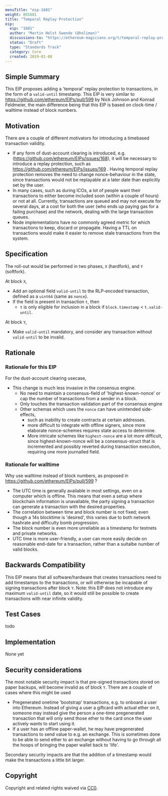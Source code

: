```yaml
---
menuTitle: "eip-1681"
weight: 801681 
title: "Temporal Replay Protection"
eip:
  eip: "1681"
  author: "Martin Holst Swende (@holiman)"
  discussions-to: "https://ethereum-magicians.org/t/temporal-replay-protection/2355"
  status: "Draft"
  type: "Standards Track"
  category: Core
  created: 2019-01-08
---
```


## Simple Summary

This EIP proposes adding a 'temporal' replay protection to transactions, in the form of a `valid-until` timestamp. 
This EIP is very similar to https://github.com/ethereum/EIPs/pull/599 by Nick Johnson and Konrad Feldmeier, the main difference
being that this EIP is based on clock-time / walltime instead of block numbers. 


## Motivation

There are a couple of different motivators for introducing a timebased transaction validity. 

- If any form of dust-account clearing is introduced, e.g. (https://github.com/ethereum/EIPs/issues/168), it will be necessary
to introduce a replay protection, such as https://github.com/ethereum/EIPs/issues/169 . Having temporal replay protection removes the need
to change nonce-behaviour in the state, since transactions would not be replayable at a later date than explicitly set by the user. 
- In many cases, such as during ICOs, a lot of people want their transactions to either become included soon (within a couple of hours) or not at all. Currently, 
transactions are queued and may not execute for several days, at a cost for both the user (who ends up paying gas for a failing purchase) and the network, dealing with the large transaction queues.  
- Node implementations have no commonly agreed metric for which transactions to keep, discard or propagate. Having a TTL on transactions would make it easier to remove stale transactions from the system. 

## Specification

The roll-out would be performed in two phases, `X` (hardfork), and `Y` (softfork).

At block `X`, 

- Add an optional field `valid-until` to the RLP-encoded transaction, defined as a `uint64` (same as `nonce`). 
- If the field is present in transaction `t`, then
  - `t` is only eligible for inclusion in a block if `block.timestamp` < `t.valid-until`. 

At block `Y`, 
- Make `valid-until` mandatory, and consider any transaction without `valid-until` to be invalid. 

## Rationale

### Rationale for this EIP

For the dust-account clearing usecase, 
- This change is much less invasive in the consensus engine. 
  - No need to maintain a consensus-field of 'highest-known-nonce' or cap the number of transactions from a sender in a block. 
  - Only touches the transaction validation part of the consensus engine
  - Other schemas which uses the `nonce` can have unintended side-effects, 
    - such as inability to create contracts at certain addresses.
    - more difficult to integrate with offline signers, since more elaborate nonce-schemes requires state access to determine. 
    - More intricate schemes like `highest-nonce` are a lot more difficult, since highest-known-nonce will be a consensus-struct that is incremented and possibly reverted during transaction execution, requiring one more journalled field.  


### Rationale for walltime
 
Why use walltime instead of block numbers, as proposed in https://github.com/ethereum/EIPs/pull/599 ? 

- The UTC time is generally available in most settings, even on a computer which is offline. This means that even a setup where blockchain information is unavailable, the party signing a transaction can generate a transaction with the desired properties. 
- The correlation between time and block number is not fixed; even though a 14s blocktime is 'desired', this varies due to both network hashrate and difficulty bomb progression. 
- The block number is even more unreliable as a timestamp for testnets and private networks.
- UTC time is more user-friendly, a user can more easily decide on reasonable end-date for a transaction, rather than a suitalbe number of valid blocks.


## Backwards Compatibility

This EIP means that all software/hardware that creates transactions need to add timestamps to the transactions, or will otherwise be incapable of signing transactions after block `Y`. Note: this EIP does not introduce any maximum `valid-until` date, so it would still be possible to create
transactions with near infinite validity. 

## Test Cases

todo

## Implementation

None yet

## Security considerations

The most notable security impact is that pre-signed transactions stored on paper backups, will become invalid as of block `Y`. There are a couple of cases where this might be used
   - Pregenerated onetime 'bootstrap' transactions, e.g. to onboard a user into Ethereum. Instead of giving a user a giftcard with actual ether on it, someone may instead give the person a one-time pregenerated transaction that will only send those ether to the card once the 
user actively wants to start using it.
   - If a user has an offline paper-wallet, he may have pregenerated transactions to send value to e.g. an exchange. This is sometimes done to be able to send ether to an exchange without having to go through all the hoops of bringing the paper wallet back to 'life'. 

Secondary security impacts are that the addition of a timestamp would make the transactions a little bit larger. 

## Copyright
Copyright and related rights waived via [CC0](https://creativecommons.org/publicdomain/zero/1.0/).

